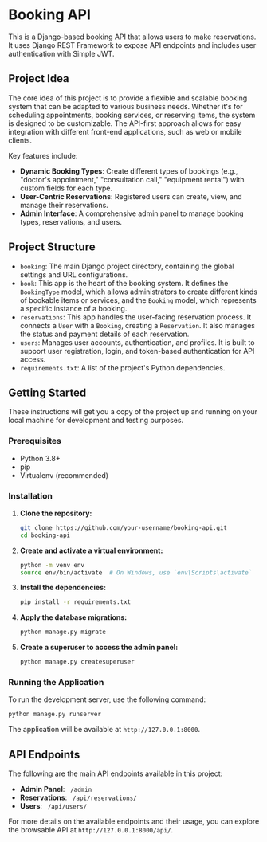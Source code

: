 # Booking API

This is a Django-based booking API that allows users to make reservations. It uses Django REST Framework to expose API endpoints and includes user authentication with Simple JWT.

## Project Idea

The core idea of this project is to provide a flexible and scalable booking system that can be adapted to various business needs. Whether it's for scheduling appointments, booking services, or reserving items, the system is designed to be customizable. The API-first approach allows for easy integration with different front-end applications, such as web or mobile clients.

Key features include:
-   **Dynamic Booking Types**: Create different types of bookings (e.g., "doctor's appointment," "consultation call," "equipment rental") with custom fields for each type.
-   **User-Centric Reservations**: Registered users can create, view, and manage their reservations.
-   **Admin Interface**: A comprehensive admin panel to manage booking types, reservations, and users.

## Project Structure

-   `booking`: The main Django project directory, containing the global settings and URL configurations.
-   `book`: This app is the heart of the booking system. It defines the `BookingType` model, which allows administrators to create different kinds of bookable items or services, and the `Booking` model, which represents a specific instance of a booking.
-   `reservations`: This app handles the user-facing reservation process. It connects a `User` with a `Booking`, creating a `Reservation`. It also manages the status and payment details of each reservation.
-   `users`: Manages user accounts, authentication, and profiles. It is built to support user registration, login, and token-based authentication for API access.
-   `requirements.txt`: A list of the project's Python dependencies.

## Getting Started

These instructions will get you a copy of the project up and running on your local machine for development and testing purposes.

### Prerequisites

- Python 3.8+
- pip
- Virtualenv (recommended)

### Installation

1.  **Clone the repository:**

    ```bash
    git clone https://github.com/your-username/booking-api.git
    cd booking-api
    ```

2.  **Create and activate a virtual environment:**

    ```bash
    python -m venv env
    source env/bin/activate  # On Windows, use `env\Scripts\activate`
    ```

3.  **Install the dependencies:**

    ```bash
    pip install -r requirements.txt
    ```

4.  **Apply the database migrations:**

    ```bash
    python manage.py migrate
    ```

5.  **Create a superuser to access the admin panel:**

    ```bash
    python manage.py createsuperuser
    ```

### Running the Application

To run the development server, use the following command:

```bash
python manage.py runserver
```

The application will be available at `http://127.0.0.1:8000`.

## API Endpoints

The following are the main API endpoints available in this project:

-   **Admin Panel**: ` /admin`
-   **Reservations**: ` /api/reservations/`
-   **Users**: ` /api/users/`

For more details on the available endpoints and their usage, you can explore the browsable API at `http://127.0.0.1:8000/api/`. 